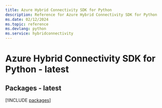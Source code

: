 ```yaml
---
title: Azure Hybrid Connectivity SDK for Python
description: Reference for Azure Hybrid Connectivity SDK for Python
ms.date: 02/12/2024
ms.topic: reference
ms.devlang: python
ms.service: hybridconnectivity
---
```

# Azure Hybrid Connectivity SDK for Python - latest
## Packages - latest
[!INCLUDE [packages](hybrid-connectivity-index.md)]
